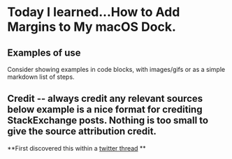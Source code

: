 # Today I learned...How to Add Margins to My macOS Dock.



## Examples of use

Consider showing examples in code blocks, with images/gifs or as a simple markdown list of steps.



## Credit -- always credit any relevant sources below example is a nice format for crediting StackExchange posts. **Nothing is too small to give the source attribution credit.**

**First discovered this within a [twitter thread](https://twitter.com/DannPetty/status/890250201629249536) **
